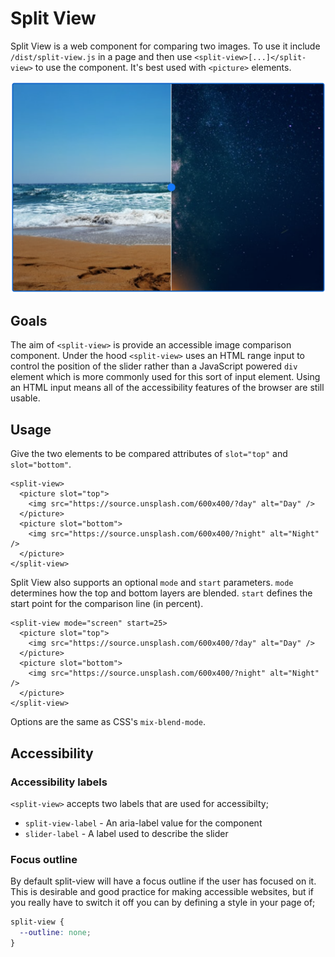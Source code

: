 # Split View

Split View is a web component for comparing two images. To use it include `/dist/split-view.js` in a page and then use `<split-view>[...]</split-view>` to use the component. It's best used with `<picture>` elements.

![Split view](./assets/split-view.png)

## Goals

The aim of `<split-view>` is provide an accessible image comparison component. Under the hood `<split-view>` uses an  HTML range input to control the position of the slider rather than a JavaScript powered `div` element which is more commonly used for this sort of input element. Using an HTML input means all of the accessibility features of the browser are still usable.

## Usage

Give the two elements to be compared attributes of `slot="top"` and `slot="bottom"`.

```
<split-view>
  <picture slot="top">
    <img src="https://source.unsplash.com/600x400/?day" alt="Day" />
  </picture>
  <picture slot="bottom">
    <img src="https://source.unsplash.com/600x400/?night" alt="Night" />
  </picture>
</split-view>
```

Split View also supports an optional `mode` and `start` parameters. `mode` determines how the top and bottom layers are blended. `start` defines the start point for the comparison line (in percent).

```
<split-view mode="screen" start=25>
  <picture slot="top">
    <img src="https://source.unsplash.com/600x400/?day" alt="Day" />
  </picture>
  <picture slot="bottom">
    <img src="https://source.unsplash.com/600x400/?night" alt="Night" />
  </picture>
</split-view>
```

Options are the same as CSS's `mix-blend-mode`.

## Accessibility

### Accessibility labels

`<split-view>` accepts two labels that are used for accessibilty;

- `split-view-label` - An aria-label value for the component
- `slider-label` - A label used to describe the slider

### Focus outline

By default split-view will have a focus outline if the user has focused on it. This is desirable and good practice for making accessible websites, but if you really have to switch it off you can by defining a style in your page of;

```css
split-view {
  --outline: none;
}
```
